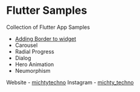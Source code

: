 
# Flutter Samples
Collection of Flutter App Samples

* [Adding Border to widget ](https://mightytechno.com/flutter-border/)
* Carousel 
* Radial Progress
* Dialog
* Hero Animation
* Neumorphism 

Website - [michtytechno](https://mightytechno.com/)
Instagram - [michty_techno](https://www.instagram.com/mighty_techno/)

